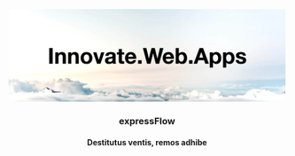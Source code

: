 <br/>
<br/>
<p align="center">
  <img src="./media/ef-banner.jpg" width=500 />
</p>
<h3 align="center" >
    expressFlow
</h3>
<h4 align="center" >Destitutus ventis, remos adhibe</h4>
<br />
<br />
<br/>
<br/>
